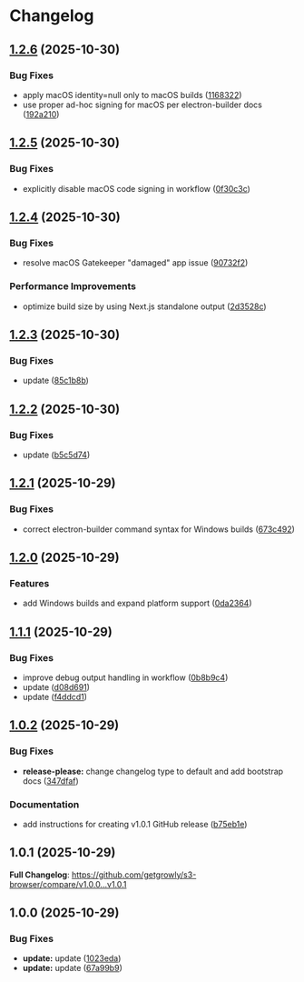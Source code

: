 # Changelog

## [1.2.6](https://github.com/getgrowly/s3-browser/compare/v1.2.5...v1.2.6) (2025-10-30)


### Bug Fixes

* apply macOS identity=null only to macOS builds ([1168322](https://github.com/getgrowly/s3-browser/commit/1168322e8c8e38bb9c5d263db37babe3494be4cb))
* use proper ad-hoc signing for macOS per electron-builder docs ([192a210](https://github.com/getgrowly/s3-browser/commit/192a21027c2ce513f39b6bb5676bfc84ab687c31))

## [1.2.5](https://github.com/getgrowly/s3-browser/compare/v1.2.4...v1.2.5) (2025-10-30)


### Bug Fixes

* explicitly disable macOS code signing in workflow ([0f30c3c](https://github.com/getgrowly/s3-browser/commit/0f30c3cc820f2a7f42ce973940e5ad76927aec62))

## [1.2.4](https://github.com/getgrowly/s3-browser/compare/v1.2.3...v1.2.4) (2025-10-30)


### Bug Fixes

* resolve macOS Gatekeeper "damaged" app issue ([90732f2](https://github.com/getgrowly/s3-browser/commit/90732f28146a1c2f6331ebf39c00c9c8055af00c))


### Performance Improvements

* optimize build size by using Next.js standalone output ([2d3528c](https://github.com/getgrowly/s3-browser/commit/2d3528c5ba3fc46abd5117483505842d4cb91276))

## [1.2.3](https://github.com/getgrowly/s3-browser/compare/v1.2.2...v1.2.3) (2025-10-30)


### Bug Fixes

* update ([85c1b8b](https://github.com/getgrowly/s3-browser/commit/85c1b8bcc57db204ec17583066dfb8b4c1b74214))

## [1.2.2](https://github.com/getgrowly/s3-browser/compare/v1.2.1...v1.2.2) (2025-10-30)


### Bug Fixes

* update ([b5c5d74](https://github.com/getgrowly/s3-browser/commit/b5c5d742715447f688250f57e0104a15099007af))

## [1.2.1](https://github.com/getgrowly/s3-browser/compare/v1.2.0...v1.2.1) (2025-10-29)


### Bug Fixes

* correct electron-builder command syntax for Windows builds ([673c492](https://github.com/getgrowly/s3-browser/commit/673c492e521df724af2270eb5e0a6176dda6392c))

## [1.2.0](https://github.com/getgrowly/s3-browser/compare/v1.1.1...v1.2.0) (2025-10-29)


### Features

* add Windows builds and expand platform support ([0da2364](https://github.com/getgrowly/s3-browser/commit/0da23649e0d70329daa868fb8002d8c5451750a4))

## [1.1.1](https://github.com/getgrowly/s3-browser/compare/v1.1.0...v1.1.1) (2025-10-29)


### Bug Fixes

* improve debug output handling in workflow ([0b8b9c4](https://github.com/getgrowly/s3-browser/commit/0b8b9c4d7874dcb6868fc21025f684a0eb8831f6))
* update ([d08d691](https://github.com/getgrowly/s3-browser/commit/d08d691764d3abfee433c28ce4ac2295e5305544))
* update ([f4ddcd1](https://github.com/getgrowly/s3-browser/commit/f4ddcd11ed8ed945a2bd2566710d77a66da7544f))

## [1.0.2](https://github.com/getgrowly/s3-browser/compare/v1.0.1...v1.0.2) (2025-10-29)


### Bug Fixes

* **release-please:** change changelog type to default and add bootstrap docs ([347dfaf](https://github.com/getgrowly/s3-browser/commit/347dfafe034a024e850c6bbdebfa7592df122b1c))


### Documentation

* add instructions for creating v1.0.1 GitHub release ([b75eb1e](https://github.com/getgrowly/s3-browser/commit/b75eb1ec37ebc55fa9d74c6476cf035ca831b8b5))

## 1.0.1 (2025-10-29)

**Full Changelog**: https://github.com/getgrowly/s3-browser/compare/v1.0.0...v1.0.1

## 1.0.0 (2025-10-29)


### Bug Fixes

* **update:** update ([1023eda](https://github.com/getgrowly/s3-browser/commit/1023eda57f6e2c247c0da8479cebf062445ffcca))
* **update:** update ([67a99b9](https://github.com/getgrowly/s3-browser/commit/67a99b9296e0a74941b4a3de78dbe24ae230bc9c))

